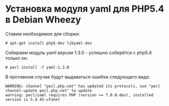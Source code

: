 Установка модуля yaml для PHP5.4 в Debian Wheezy
================================================

Ставим необходимое для сборки:

    # apt-get install php5-dev libyaml-dev

Собираем модуль yaml версии 1.3.0 - успешно соберётся с php5.4 только он:

    # pecl install -f yaml-1.3.0

В противном случае будут выдаваться ошибки следующего вида:

    WARNING: channel "pecl.php.net" has updated its protocols, use "pecl channel-update pecl.php.net" to update
    warning: pecl/yaml requires PHP (version >= 7.0.0-dev), installed version is 5.4.45-ufanet
